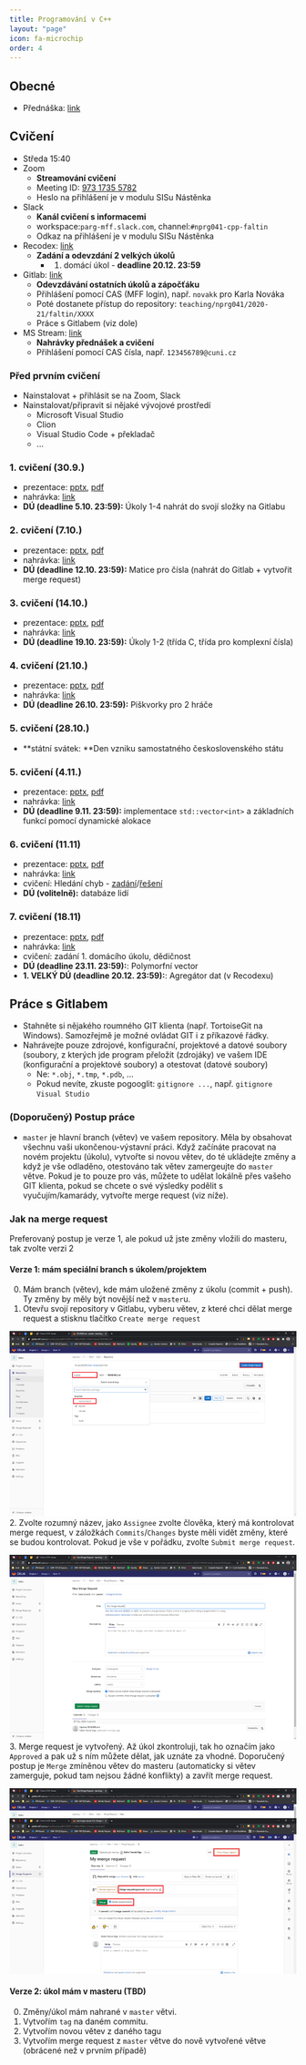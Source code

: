 ```yaml
---
title: Programování v C++
layout: "page"
icon: fa-microchip
order: 4
---
```


## Obecné
- Přednáška: [link](https://www.ksi.mff.cuni.cz/teaching/nprg041-web/)

## Cvičení
- Středa 15:40
- Zoom
  - **Streamování cvičení**
  - Meeting ID: [973 1735 5782](https://cuni-cz.zoom.us/j/97317355782)
  - Heslo na přihlášení je v modulu SISu Nástěnka
- Slack
  - **Kanál cvičení s informacemi**
  - workspace:`parg-mff.slack.com`, channel:`#nprg041-cpp-faltin`
  - Odkaz na přihlášení je v modulu SISu Nástěnka
- Recodex: [link](https://recodex.mff.cuni.cz/)
  - **Zadání a odevzdání 2 velkých úkolů**
    - 1. domácí úkol - **deadline 20.12. 23:59**
- Gitlab: [link](https://gitlab.mff.cuni.cz/)
  - **Odevzdávání ostatních úkolů a zápočťáku**
  - Přihlášení pomocí CAS (MFF login), např. `novakk` pro Karla Nováka
  - Poté dostanete přístup do repository: `teaching/nprg041/2020-21/faltin/XXXX`
  - Práce s Gitlabem (viz dole)
- MS Stream: [link](https://web.microsoftstream.com)
  - **Nahrávky přednášek a cvičení**
  - Přihlášení pomocí CAS čísla, např. `123456789@cuni.cz`

### Před prvním cvičení
- Nainstalovat + přihlásit se na Zoom, Slack
- Nainstalovat/připravit si nějaké vývojové prostředí
  - Microsoft Visual Studio
  - Clion
  - Visual Studio Code + překladač
  - ... 

### 1. cvičení (30.9.)
- prezentace: [pptx](data/2020-21/cpp/ex01_v2.pptx), [pdf](data/2020-21/cpp/ex01_v2.pdf)
- nahrávka: [link](https://web.microsoftstream.com/video/9793e64e-8151-4627-88c4-03dd09671804)
- **DÚ (deadline 5.10. 23:59):** Úkoly 1-4 nahrát do svojí složky na Gitlabu

### 2. cvičení (7.10.)
- prezentace: [pptx](data/2020-21/cpp/ex02_v1.pptx), [pdf](data/2020-21/cpp/ex02_v1.pdf)
- nahrávka: [link](https://web.microsoftstream.com/video/a3a8de9a-d91f-4a05-a0f2-2484d63ea52a)
- **DÚ (deadline 12.10. 23:59):** Matice pro čísla (nahrát do Gitlab + vytvořit merge request)

### 3. cvičení (14.10.)
- prezentace: [pptx](data/2020-21/cpp/ex03_v2.pptx), [pdf](data/2020-21/cpp/ex03_v2.pdf)
- nahrávka: [link](https://web.microsoftstream.com/video/9d7e6321-0e48-4f8d-8127-92849b0a58bc)
- **DÚ (deadline 19.10. 23:59):** Úkoly 1-2 (třída C, třída pro komplexní čísla)

### 4. cvičení (21.10.)
- prezentace: [pptx](data/2020-21/cpp/ex04_v1.pptx), [pdf](data/2020-21/cpp/ex04_v1.pdf)
- nahrávka: [link](https://web.microsoftstream.com/video/f26699e5-67fe-4763-b720-ff4ea01f9e01)
- **DÚ (deadline 26.10. 23:59):** Piškvorky pro 2 hráče

### 5. cvičení (28.10.)
- **státní svátek: **Den vzniku samostatného československého státu

### 5. cvičení (4.11.)
- prezentace: [pptx](data/2020-21/cpp/ex05_v2.pptx), [pdf](data/2020-21/cpp/ex05_v2.pdf)
- nahrávka: [link](https://web.microsoftstream.com/video/90ebd6f5-b9a9-4859-a81f-1ba39d5b2a3d)
- **DÚ (deadline 9.11. 23:59):** implementace `std::vector<int>` a základních funkcí pomocí dynamické alokace

### 6. cvičení (11.11)
- prezentace: [pptx](data/2020-21/cpp/ex06_v2.pptx), [pdf](data/2020-21/cpp/ex06_v2.pdf)
- nahrávka: [link](https://web.microsoftstream.com/video/64160046-4792-4a36-a7a7-ecc81c6a9800)
- cvičení: Hledání chyb - [zadání](data/2020-21/cpp/ex06-matrix.cpp)/[řešení](data/2020-21/cpp/ex06-matrix_solution.cpp)
- **DÚ (volitelně):** databáze lidí

### 7. cvičení (18.11)
- prezentace: [pptx](data/2020-21/cpp/ex07_v2.pptx), [pdf](data/2020-21/cpp/ex07_v2.pdf)
- nahrávka: [link](https://web.microsoftstream.com/video/1e4dbb4f-494d-47ef-9061-04cf03441bc6)
- cvičení: zadání 1. domácího úkolu, dědičnost
- **DÚ (deadline 23.11. 23:59):**: Polymorfní vector
- **1. VELKÝ DÚ (deadline 20.12. 23:59):**: Agregátor dat (v Recodexu)


## Práce s Gitlabem
- Stahněte si nějakého roumného GIT klienta (např. TortoiseGit na Windows). Samozřejmě je možné ovládat GIT i z příkazové řádky. 
- Nahrávejte pouze zdrojové, konfigurační, projektové a datové soubory (soubory, z kterých jde program přeložit (zdrojáky) ve vašem IDE (konfigurační a projektové soubory) a otestovat (datové soubory)
  - Ne: `*.obj`, `*.tmp`, `*.pdb`, ...
  - Pokud nevíte, zkuste pogooglit: `gitignore ...`, např. `gitignore Visual Studio`

### (Doporučený) Postup práce
- `master` je hlavní branch (větev) ve vašem repository. Měla by obsahovat všechnu vaši ukončenou-výstavní práci. Když začínáte pracovat na novém projektu (úkolu), vytvořte si novou větev, do té ukládejte změny
a když je vše odladěno, otestováno tak větev zamergeujte do `master` větve. Pokud je to pouze pro vás, můžete to udělat lokálně přes vašeho GIT klienta, pokud se chcete o své výsledky podělit s vyučujím/kamarády, 
vytvořte merge request (viz níže). 

### Jak na merge request 
Preferovaný postup je verze 1, ale pokud už jste změny vložili do masteru, tak zvolte verzi 2

#### Verze 1: mám speciální branch s úkolem/projektem
0. Mám branch (větev), kde mám uložené změny z úkolu (commit + push). Ty změny by měly být novější než v `master`u.
1. Otevřu svojí repository v Gitlabu, vyberu větev, z které chci dělat merge request a stisknu tlačítko `Create merge request`

![mr1](data/2020-21/cpp/mr1.png "mr1")
2. Zvolte rozumný název, jako `Assignee` zvolte člověka, který má kontrolovat merge request, v záložkách `Commits`/`Changes` byste měli vidět změny, které se budou kontrolovat. Pokud je vše v pořádku, zvolte `Submit merge request`.

![mr2](data/2020-21/cpp/mr2.png "mr2")
3. Merge request je vytvořený. Až úkol zkontroluji, tak ho označím jako `Approved` a pak už s ním můžete dělat, jak uznáte za vhodné. Doporučený postup je `Merge` zmíněnou větev do masteru (automaticky si větev zamerguje, 
pokud tam nejsou žádné konflikty) a zavřít merge request. 

![mr3](data/2020-21/cpp/mr3.png "mr3")

#### Verze 2: úkol mám v masteru (TBD)
0. Změny/úkol mám nahrané v `master` větvi.
1. Vytvořím `tag` na daném commitu.
2. Vytvořím novou větev z daného tagu
3. Vytvořím merge request z `master` větve do nově vytvořené větve (obrácené než v prvním případě)


